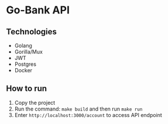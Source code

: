# Go-Bank API

## Technologies
* Golang
* Gorilla/Mux
* JWT
* Postgres
* Docker

## How to run
1. Copy the project
2. Run the command: `make build` and then run `make run`
3. Enter `http://localhost:3000/account` to access API endpoint